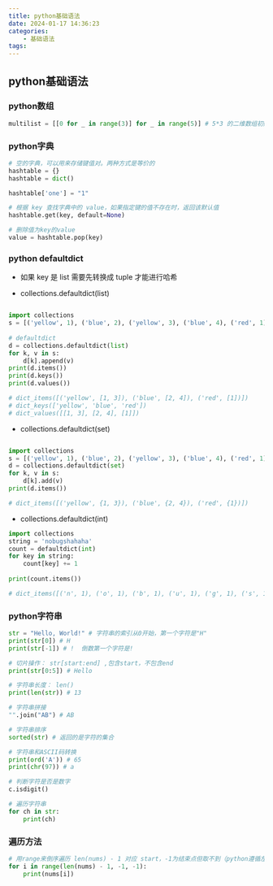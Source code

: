 ```yaml
---
title: python基础语法
date: 2024-01-17 14:36:23
categories:
    - 基础语法
tags:
---
```


## python基础语法

### python数组
``` python
multilist = [[0 for _ in range(3)] for _ in range(5)] # 5*3 的二维数组初始化为0

```

### python字典
```python
# 空的字典，可以用来存储键值对。两种方式是等价的
hashtable = {} 
hashtable = dict()

hashtable['one'] = "1"

# 根据 key 查找字典中的 value，如果指定键的值不存在时，返回该默认值
hashtable.get(key, default=None) 

# 删除值为key的value
value = hashtable.pop(key)

```

### python defaultdict

- 如果 key 是 list 需要先转换成 tuple 才能进行哈希

- collections.defaultdict(list)
``` python

import collections
s = [('yellow', 1), ('blue', 2), ('yellow', 3), ('blue', 4), ('red', 1)] # tuple-list
 
# defaultdict
d = collections.defaultdict(list)
for k, v in s:
    d[k].append(v)
print(d.items())
print(d.keys())
print(d.values())

# dict_items([('yellow', [1, 3]), ('blue', [2, 4]), ('red', [1])])
# dict_keys(['yellow', 'blue', 'red'])
# dict_values([[1, 3], [2, 4], [1]])

```

- collections.defaultdict(set)
``` python

import collections
s = [('yellow', 1), ('blue', 2), ('yellow', 3), ('blue', 4), ('red', 1)]
d = collections.defaultdict(set)
for k, v in s:
    d[k].add(v)
print(d.items())

# dict_items([('yellow', {1, 3}), ('blue', {2, 4}), ('red', {1})])

```

- collections.defaultdict(int)
``` python
import collections
string = 'nobugshahaha'
count = defaultdict(int)
for key in string:
	count[key] += 1
 
print(count.items())

# dict_items([('n', 1), ('o', 1), ('b', 1), ('u', 1), ('g', 1), ('s', 1), ('h', 3), ('a', 3)])

```



### python字符串
```python
str = "Hello, World!" # 字符串的索引从0开始，第一个字符是"H"
print(str[0]) # H
print(str[-1]) # !  倒数第一个字符是! 

# 切片操作： str[start:end] ,包含start，不包含end
print(str[0:5]) # Hello

# 字符串长度： len()
print(len(str)) # 13

# 字符串拼接
"".join("AB") # AB 

# 字符串排序
sorted(str) # 返回的是字符的集合

# 字符串和ASCII码转换
print(ord('A')) # 65
print(chr(97)) # a

# 判断字符是否是数字
c.isdigit()

# 遍历字符串
for ch in str:
    print(ch)
```

### 遍历方法
``` python
# 用range来倒序遍历 len(nums) - 1 对应 start，-1为结束点但取不到（python遵循左闭右开），-1是步长，即每次迭代时减1。
for i in range(len(nums) - 1, -1, -1):
    print(nums[i])
``` 

